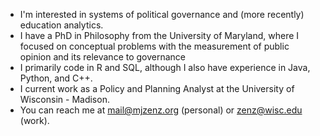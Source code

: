 - I'm interested in systems of political governance and (more recently) education analytics.
- I have a PhD in Philosophy from the University of Maryland, where I focused on conceptual problems with the measurement of public opinion and its relevance to governance
- I primarily code in R and SQL, although I also have experience in Java, Python, and C++.
- I current work as a Policy and Planning Analyst at the University of Wisconsin - Madison.
- You can reach me at mail@mjzenz.org (personal) or zenz@wisc.edu (work).


